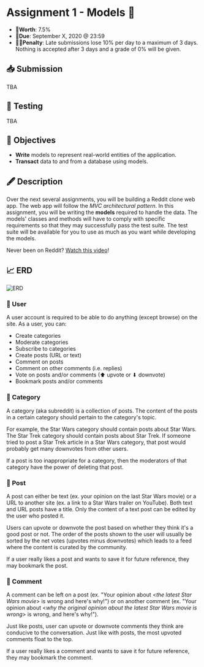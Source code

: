 # Assignment 1 - Models 💾

- 💯**Worth**: 7.5%
- 📅**Due**: September X, 2020 @ 23:59
- 🙅🏽‍**Penalty**: Late submissions lose 10% per day to a maximum of 3 days. Nothing is accepted after 3 days and a grade of 0% will be given.

## 📥 Submission

TBA

## 🧪 Testing

TBA

## 🎯 Objectives

- **Write** models to represent real-world entities of the application.
- **Transact** data to and from a database using models.

## 🖋️ Description

Over the next several assignments, you will be building a Reddit clone web app. The web app will follow the *MVC architectural pattern*. In this assignment, you will be writing the **models** required to handle the data. The models' classes and methods will have to comply with specific requirements so that they may successfully pass the test suite. The test suite will be available for you to use as much as you want while developing the models.

Never been on Reddit? [Watch this video](https://www.youtube.com/watch?v=tlI022aUWQQ)!

## 📈 ERD

![ERD](ERD.png)

### 👤 User

A user account is required to be able to do anything (except browse) on the site. As a user, you can:

- Create categories
- Moderate categories
- Subscribe to categories
- Create posts (URL or text)
- Comment on posts
- Comment on other comments (i.e. replies)
- Vote on posts and/or comments (⬆ upvote or ⬇ downvote)
- Bookmark posts and/or comments

### 📁 Category

A category (aka subreddit) is a collection of posts. The content of the posts in a certain category should pertain to the category's topic.

For example, the Star Wars category should contain posts about Star Wars. The Star Trek category should contain posts about Star Trek. If someone tried to post a Star Trek article in a Star Wars category, that post would probably get many downvotes from other users.

If a post is too inappropriate for a category, then the moderators of that category have the power of deleting that post.

### 📝 Post

A post can either be text (ex. your opinion on the last Star Wars movie) or a URL to another site (ex. a link to a Star Wars trailer on YouTube). Both text and URL posts have a title. Only the content of a text post can be edited by the user who posted it.

Users can upvote or downvote the post based on whether they think it's a good post or not. The order of the posts shown to the user will usually be sorted by the net votes (upvotes minus downvotes) which leads to a feed where the content is curated by the community.

If a user really likes a post and wants to save it for future reference, they may bookmark the post.

### 📣 Comment

A comment can be left on a post (ex. "Your opinion about \<*the latest Star Wars movie*\> is wrong and here's why!") or on another comment (ex. "Your opinion about \<*why the original opinion about the latest Star Wars movie is wrong*\> is wrong, and here's why!").

Just like posts, user can upvote or downvote comments they think are conducive to the conversation. Just like with posts, the most upvoted comments float to the top.

If a user really likes a comment and wants to save it for future reference, they may bookmark the comment.
